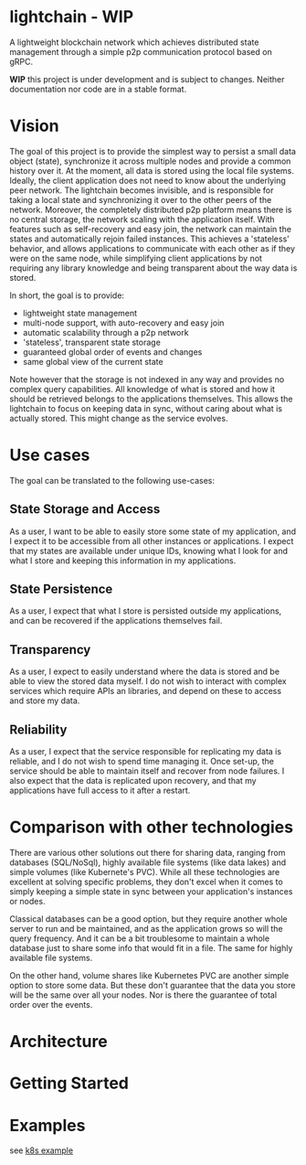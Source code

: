 # lightchain - WIP

A lightweight blockchain network which achieves distributed state management through a simple p2p communication protocol based on gRPC.

__WIP__ this project is under development and is subject to changes. Neither documentation nor code are in a stable format.

# Vision

The goal of this project is to provide the simplest way to persist a small data object (state), synchronize it across multiple nodes and provide a common history over it. At the moment, all data is stored using the local file systems. 
Ideally, the client application does not need to know about the underlying peer network. The lightchain becomes invisible, and is responsible for taking a local state and synchronizing it over to the other peers of the network. Moreover, the completely distributed p2p platform means there is no central storage, the network scaling with the application itself. With features such as self-recovery and easy join, the network can maintain the states and automatically rejoin failed instances.
This achieves a 'stateless' behavior, and allows applications to communicate with each other as if they were on the same node, while simplifying client applications by not requiring any library knowledge and being transparent about the way data is stored. 

In short, the goal is to provide:

- lightweight state management
- multi-node support, with auto-recovery and easy join
- automatic scalability through a p2p network
- 'stateless', transparent state storage
- guaranteed global order of events and changes
- same global view of the current state

Note however that the storage is not indexed in any way and provides no complex query capabilities. All knowledge of what is stored and how it should be retrieved belongs to the applications themselves. This allows the lightchain to focus on keeping data in sync, without caring about what is actually stored. This might change as the service evolves.

# Use cases

The goal can be translated to the following use-cases:


## State Storage and Access

As a user, I want to be able to easily store some state of my application, and I expect it to be accessible from all other instances or applications. I expect that my states are available under unique IDs, knowing what I look for and what I store and keeping this information in my applications.

## State Persistence

As a user, I expect that what I store is persisted outside my applications, and can be recovered if the applications themselves fail.

## Transparency

As a user, I expect to easily understand where the data is stored and be able to view the stored data myself. I do not wish to interact with complex services which require APIs an libraries, and depend on these to access and store my data.

## Reliability

As a user, I expect that the service responsible for replicating my data is reliable, and I do not wish to spend time managing it. Once set-up, the service should be able to maintain itself and recover from node failures. I also expect that the data is replicated upon recovery, and that my applications have full access to it after a restart.

# Comparison with other technologies

There are various other solutions out there for sharing data, ranging from databases (SQL/NoSql), highly available file systems (like data lakes) and simple volumes (like Kubernete's PVC). While all these technologies are excellent at solving specific problems, they don't excel when it comes to simply keeping a simple state in sync between your application's instances or nodes. 

Classical databases can be a good option, but they require another whole server to run and be maintained, and as the application grows so will the query frequency. And it can be a bit troublesome to maintain a whole database just to share some info that would fit in a file. The same for highly available file systems.

On the other hand, volume shares like Kubernetes PVC are another simple option to store some data. But these don't guarantee that the data you store will be the same over all your nodes. Nor is there the guarantee of total order over the events.


# Architecture

# Getting Started

# Examples

see [k8s example](examples/kube-network)
